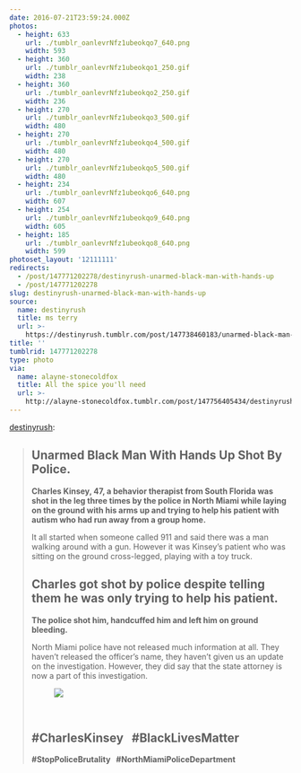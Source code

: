 ```yaml
---
date: 2016-07-21T23:59:24.000Z
photos:
  - height: 633
    url: ./tumblr_oanlevrNfz1ubeokqo7_640.png
    width: 593
  - height: 360
    url: ./tumblr_oanlevrNfz1ubeokqo1_250.gif
    width: 238
  - height: 360
    url: ./tumblr_oanlevrNfz1ubeokqo2_250.gif
    width: 236
  - height: 270
    url: ./tumblr_oanlevrNfz1ubeokqo3_500.gif
    width: 480
  - height: 270
    url: ./tumblr_oanlevrNfz1ubeokqo4_500.gif
    width: 480
  - height: 270
    url: ./tumblr_oanlevrNfz1ubeokqo5_500.gif
    width: 480
  - height: 234
    url: ./tumblr_oanlevrNfz1ubeokqo6_640.png
    width: 607
  - height: 254
    url: ./tumblr_oanlevrNfz1ubeokqo9_640.png
    width: 605
  - height: 185
    url: ./tumblr_oanlevrNfz1ubeokqo8_640.png
    width: 599
photoset_layout: '12111111'
redirects:
  - /post/147771202278/destinyrush-unarmed-black-man-with-hands-up
  - /post/147771202278
slug: destinyrush-unarmed-black-man-with-hands-up
source:
  name: destinyrush
  title: ms terry
  url: >-
    https://destinyrush.tumblr.com/post/147738460183/unarmed-black-man-with-hands-up-shot-by-police
title: ''
tumblrid: 147771202278
type: photo
via:
  name: alayne-stonecoldfox
  title: All the spice you'll need
  url: >-
    http://alayne-stonecoldfox.tumblr.com/post/147756405434/destinyrush-unarmed-black-man-with-hands-up
---
```

<p><a class="tumblr_blog" href="http://destinyrush.tumblr.com/post/147738460183">destinyrush</a>:</p>

<blockquote>
<h2><b>Unarmed Black Man With Hands Up Shot By Police.</b></h2>
<p><b>Charles Kinsey, 47, a behavior therapist from South Florida was shot in the leg three times by the police in North Miami while laying on the ground with his arms up and trying to help his patient with autism who had run away from a group home.</b></p>
<p>It all started when someone called 911 and said there was a man walking around with a gun. However it was Kinsey’s patient who was sitting on the ground cross-legged, playing with a toy truck.</p>
<h2>Charles got shot by police despite telling them he was only trying to help his patient.</h2>
<p><b>The police shot him, handcuffed him and left him on ground bleeding.</b></p>
<p>North Miami police have not released much information at
all. They haven’t released the officer’s name, they haven’t given us an update
on the investigation. However, they did say that the state attorney is now a part of
this investigation.</p>
<figure class="tmblr-full" data-orig-height="210" data-orig-width="540" data-orig-src="https://66.media.tumblr.com/4f1951ae3b0e282a551c8dca3d38312d/tumblr_inline_oao3li4d1B1qbn4on_540.png"><img src="https://66.media.tumblr.com/4f1951ae3b0e282a551c8dca3d38312d/tumblr_inline_oao3lniE2f1qbn4on_540.png" data-orig-height="210" data-orig-width="540" data-orig-src="https://66.media.tumblr.com/4f1951ae3b0e282a551c8dca3d38312d/tumblr_inline_oao3li4d1B1qbn4on_540.png"/></figure><p><br/></p>
<h2><b>#CharlesKinsey   #BlackLivesMatter </b></h2>
<p><b>#StopPoliceBrutality   #NorthMiamiPoliceDepartment</b></p>
</blockquote>
